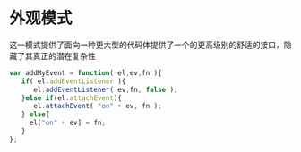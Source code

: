 # 外观模式
这一模式提供了面向一种更大型的代码体提供了一个的更高级别的舒适的接口，隐藏了其真正的潜在复杂性

```javascript
var addMyEvent = function( el,ev,fn ){
   if( el.addEventListener ){
      el.addEventListener( ev,fn, false );
   }else if(el.attachEvent){
      el.attachEvent( "on" + ev, fn );
   } else{
     el["on" + ev] = fn;
   }
};
```

